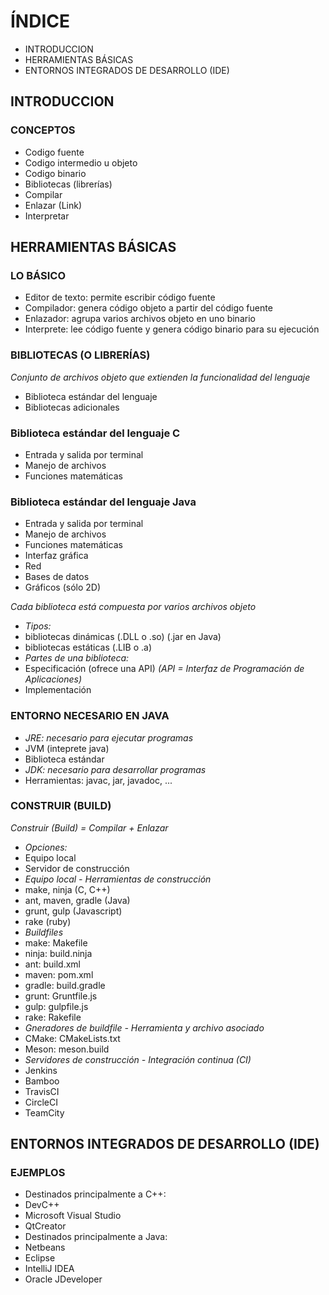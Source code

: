 # ÍNDICE
  * INTRODUCCION
  * HERRAMIENTAS BÁSICAS
  * ENTORNOS INTEGRADOS DE DESARROLLO (IDE)


## INTRODUCCION
  ### CONCEPTOS
   * Codigo fuente
   * Codigo intermedio u objeto
   * Codigo binario
   * Bibliotecas (librerías)
   * Compilar
   * Enlazar (Link)
   * Interpretar

## HERRAMIENTAS BÁSICAS
  ### LO BÁSICO
   * Editor de texto: permite escribir código fuente
   * Compilador: genera código objeto a partir del código fuente
   * Enlazador: agrupa varios archivos objeto en uno binario
   * Interprete: lee código fuente y genera código binario para su ejecución
    
  ### BIBLIOTECAS (O LIBRERÍAS)
   _Conjunto de archivos objeto que extienden la funcionalidad del lenguaje_
   * Biblioteca estándar del lenguaje
   * Bibliotecas adicionales
  
  ### Biblioteca estándar del lenguaje C
   * Entrada y salida por terminal
   * Manejo de archivos
   * Funciones matemáticas
  ### Biblioteca estándar del lenguaje Java
   * Entrada y salida por terminal
   * Manejo de archivos
   * Funciones matemáticas
   * Interfaz gráfica
   * Red
   * Bases de datos
   * Gráficos (sólo 2D)
   
  _Cada biblioteca está compuesta por varios archivos objeto_
  * _Tipos:_
   * bibliotecas dinámicas (.DLL o .so) (.jar en Java)
   * bibliotecas estáticas (.LIB o .a)
  * _Partes de una biblioteca:_
   * Especificación (ofrece una API)  _(API = Interfaz de Programación de Aplicaciones)_
   * Implementación
  
  ### ENTORNO NECESARIO EN JAVA
  * _JRE: necesario para ejecutar programas_
   * JVM (inteprete java)
   * Biblioteca estándar
  * _JDK: necesario para desarrollar programas_
   * Herramientas: javac, jar, javadoc, ...
   
  ### CONSTRUIR (BUILD) 
  _Construir (Build) = Compilar + Enlazar_
  * _Opciones:_
   * Equipo local
   * Servidor de construcción
  * _Equipo local - Herramientas de construcción_
   * make, ninja (C, C++)
   * ant, maven, gradle (Java)
   * grunt, gulp (Javascript)
   * rake (ruby)
  * _Buildfiles_
   * make: Makefile
   * ninja: build.ninja
   * ant: build.xml
   * maven: pom.xml
   * gradle: build.gradle
   * grunt: Gruntfile.js
   * gulp: gulpfile.js
   * rake: Rakefile
  * _Gneradores de buildfile - Herramienta y archivo asociado_
   * CMake: CMakeLists.txt
   * Meson: meson.build
  * _Servidores de construcción - Integración continua (CI)_
   * Jenkins
   * Bamboo
   * TravisCI
   * CircleCI
   * TeamCity
## ENTORNOS INTEGRADOS DE DESARROLLO (IDE)
 ### EJEMPLOS
 * Destinados principalmente a C++:
  * DevC++
  * Microsoft Visual Studio
  * QtCreator
 * Destinados principalmente a Java:
  * Netbeans
  * Eclipse
  * IntelliJ IDEA
  * Oracle JDeveloper
